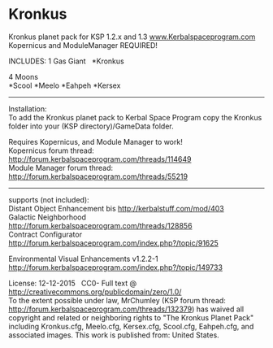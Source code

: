 # Kronkus  
Kronkus planet pack for KSP 1.2.x and 1.3 www.Kerbalspaceprogram.com
Kopernicus and ModuleManager REQUIRED!  

INCLUDES: 
1 Gas Giant  
*Kronkus  

4 Moons  
*Scool
*Meelo
*Eahpeh
*Kersex
  
  
  _____________________________________________  
  
Installation:  
To add the Kronkus planet pack to Kerbal Space Program copy the Kronkus folder into your (KSP directory)/GameData folder.  
  
Requires Kopernicus, and Module Manager to work!  
Kopernicus forum thread: http://forum.kerbalspaceprogram.com/threads/114649    
Module Manager forum thread: http://forum.kerbalspaceprogram.com/threads/55219  
    
  
_____________________________________________  
  
  
  
  
supports (not included):  
Distant Object Enhancement bis 	http://kerbalstuff.com/mod/403   
Galactic Neighborhood http://forum.kerbalspaceprogram.com/threads/128856  
Contract Configurator http://forum.kerbalspaceprogram.com/index.php?/topic/91625

Environmental Visual Enhancements v1.2.2-1 http://forum.kerbalspaceprogram.com/index.php?/topic/149733

License: 
12-12-2015  
CC0- Full text @ http://creativecommons.org/publicdomain/zero/1.0/  
To the extent possible under law, MrChumley (KSP forum thread: http://forum.kerbalspaceprogram.com/threads/132379) has waived all copyright and related or neighboring rights to "The Kronkus Planet Pack" including Kronkus.cfg, Meelo.cfg, Kersex.cfg, Scool.cfg, Eahpeh.cfg, and associated images. This work is published from: United States.  
